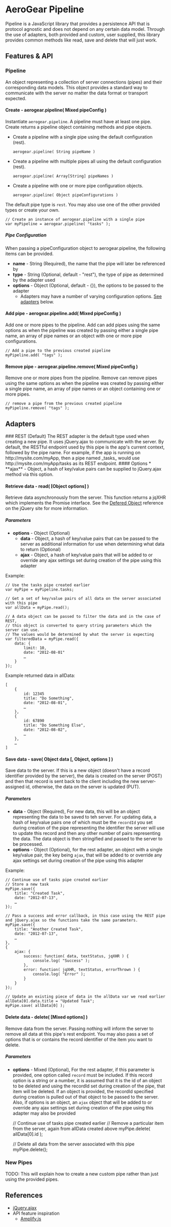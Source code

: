 # AeroGear Pipeline

Pipeline is a JavaScript library that provides a persistence API that is protocol agnostic and does not depend on any certain data model. Through the use of adapters, both provided and custom, user supplied, this library provides common methods like read, save and delete that will just work.

## Features & API

### Pipeline
An object representing a collection of server connections (pipes) and their corresponding data models. This object provides a standard way to communicate with the server no matter the data format or transport expected.

#### Create - aerogear.pipeline( Mixed pipeConfig )
Instantiate `aerogear.pipeline`. A pipeline must have at least one pipe. Create returns a pipeline object containing methods and pipe objects.

* Create a pipeline with a single pipe using the default configuration (rest).
    
    `aerogear.pipeline( String pipeName )`
    
* Create a pipeline with multiple pipes all using the default configuration (rest).
    
    `aerogear.pipeline( Array[String] pipeNames )`
    
* Create a pipeline with one or more pipe configuration objects. 

    `aerogear.pipeline( Object pipeConfigurations )`

    
The default pipe type is `rest`. You may also use one of the other provided types or create your own.

	// Create an instance of aerogear.pipeline with a single pipe
	var myPipeline = aerogear.pipeline( "tasks" );

##### Pipe Configuration
When passing a pipeConfiguration object to aerogear.pipeline, the following items can be provided.

* **name** - String (Required), the name that the pipe will later be referenced by
* **type** - String (Optional, default - "rest"), the type of pipe as determined by the adapter used 
* **options** - Object (Optional, default - {}), the options to be passed to the adapter
  * Adapters may have a number of varying configuration options. [See adapters](#adapters) below.


#### Add pipe - aerogear.pipeline.add( Mixed pipeConfig )
Add one or more pipes to the pipeline. Add can add pipes using the same options as when the pipeline was created by passing either a single pipe name, an array of pipe names or an object with one or more pipe configurations.

	// Add a pipe to the previous created pipeline
	myPipeline.add( "tags" );
	

#### Remove pipe - aerogear.pipeline.remove( Mixed pipeConfig )
Remove one or more pipes from the pipeline. Remove can remove pipes using the same options as when the pipeline was created by passing either a single pipe name, an array of pipe names or an object containing one or more pipes.

	// remove a pipe from the previous created pipeline
	myPipeline.remove( "tags" );


<h2 id="adapters">Adapters</h2>
### REST (Default)
The REST adapter is the default type used when creating a new pipe. It uses jQuery.ajax to communicate with the server. By default, the RESTful endpoint used by this pipe is the app's current context, followed by the pipe name. For example, if the app is running on http://mysite.com/myApp, then a pipe named _tasks_ would use http://mysite.com/myApp/tasks as its REST endpoint.
#### Options
* **ajax** - Object, a hash of key/value pairs can be supplied to jQuery.ajax method via this option.

#### Retrieve data - read( [Object options] )
Retrieve data asynchronously from the server. This function returns a jqXHR which implements the Promise interface. See the [Defered Object](http://api.jquery.com/category/deferred-object/) reference on the jQuery site for more information.
##### Parameters
* **options** - Object (Optional)
  * **data** - Object, a hash of key/value pairs that can be passed to the server as additional information for use when determining what data to return (Optional)
  * **ajax** - Object, a hash of key/value pairs that will be added to or override any ajax settings set during creation of the pipe using this adapter

Example:

	// Use the tasks pipe created earlier
	var myPipe = myPipeline.tasks;
	
    // Get a set of key/value pairs of all data on the server associated with this pipe
    var allData = myPipe.read();
    
    // A data object can be passed to filter the data and in the case of REST,
    // this object is converted to query string parameters which the server can use.
    // The values would be determined by what the server is expecting
    var filteredData = myPipe.read({
    	data: {
    		limit: 10,
    		date: "2012-08-01"
    		…
    	}
    });
    
Example returned data in allData:

	[
		{
			id: 12345
			title: "Do Something",
			date: "2012-08-01",
			…
		},
		{
			id: 67890
			title: "Do Something Else",
			date: "2012-08-02",
			…
		},
		…
	]

#### Save data - save( Object data [, Object, options ] )
Save data to the server. If this is a new object (doesn't have a record identifier provided by the server), the data is created on the server (POST) and then that record is sent back to the client including the new server-assigned id, otherwise, the data on the server is updated (PUT).

##### Parameters
* **data** - Object (Required), For new data, this will be an object representing the data to be saved to teh server. For updating data, a hash of key/value pairs one of which must be the `recordId` you set during creation of the pipe representing the identifier the server will use to update this record and then any other number of pairs representing the data. The data object is then stringified and passed to the server to be processed.
* **options** - Object (Optional), for the rest adapter, an object with a single key/value pair, the key being `ajax`, that will be added to or override any ajax settings set during creation of the pipe using this adapter

Example:

	// Continue use of tasks pipe created earlier
    // Store a new task
    myPipe.save({
    	title: "Created Task",
    	date: "2012-07-13",
    	…
    });
    
    // Pass a success and error callback, in this case using the REST pipe and jQuery.ajax so the functions take the same parameters.
    myPipe.save({
    	title: "Another Created Task",
    	date: "2012-07-13",
    	…
    },
    {
    	ajax: {
    		success: function( data, textStatus, jqXHR ) {
        		console.log( "Success" );
    		},
    		error: function( jqXHR, textStatus, errorThrown ) {
        		console.log( "Error" );
    		}
    	}
    });
    
    // Update an existing piece of data in the allData var we read earlier
    allData[0].data.title = "Updated Task";
    myPipe.save( allData[0] );


#### Delete data - delete( [Mixed options] )
Remove data from the server. Passing nothing will inform the server to remove all data at this pipe's rest endpoint. You may also pass a set of options that is or contains the record identifier of the item you want to delete.

##### Parameters
* **options** - Mixed (Optional), For the rest adapter, if this parameter is provided, one option called `record` must be included. If this record option is a string or a number, it is assumed that it is the id of an object to be deleted and using the recordId set during creation of the pipe, that item will be deleted. If an object is provided, the recordId specified during creation is pulled out of that object to be passed to the server. Also, if options is an object, an `ajax` object that will be added to or override any ajax settings set during creation of the pipe using this adapter may also be provided

	// Continue use of tasks pipe created earlier
	// Remove a particular item from the server, again from allData created above
    myPipe.delete( allData[0].id );
    
    // Delete all data from the server associated with this pipe
    myPipe.delete();


### New Pipes
TODO: This will explain how to create a new custom pipe rather than just using the provided pipes.

## References
* [jQuery.ajax](http://api.jquery.com/jQuery.ajax/)
* API feature inspiration
  * [Amplify.js](http://amplifyjs.com/)